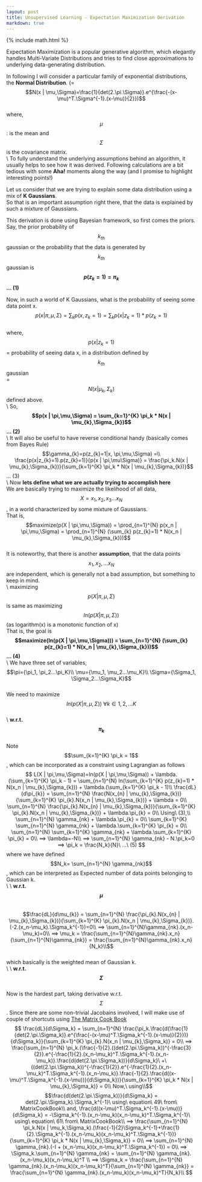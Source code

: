 ```yaml
---
layout: post
title: Unsupervised Learning - Expectation Maximization Derivation
markdown: true
---
```

{% include math.html %}

Expectation Maximization is a popular generative algorithm, which elegantly handles Multi-Variate Distributions and tries to find close approximations to underlying data-generating distribution.  

In following I will consider a particular family of exponential distributions,  
the **Normal Distribution**. (=$$N(x | \mu,\Sigma)=\frac{1}{det(2.\pi.\Sigma)}.e^{\frac{-(x-\mu)^T.\Sigma^{-1}.(x-\mu)}{2}})$$  
where, $$\mu$$: is the mean and $$\Sigma$$ is the covariance matrix.  
\\
To fully understand the underlying assumptions behind an algorithm, it usually helps to see how it was derived. Following calculations are a bit tedious with some **Aha!** moments along the way (and I promise to highlight interesting points!) 

Let us consider that we are trying to explain some data distribution using a mix of **K Gaussians**.  
So that is an important assumption right there, that the data is explained by such a mixture of Gaussians.

This derivation is done using Bayesian framework, so first comes the priors.  
Say, the prior probability of $$k_{th}$$ gaussian or the probability that the data is generated by $$k_{th}$$ gaussian is  
**$$p(z_{k}=1) = \pi_{k}$$ ... (1)**  

Now, in such a world of K Gaussians, what is the probability of seeing some data point x.  
$$p(x | \pi,\mu,\Sigma)=\sum_{k} p(x, z_{k}=1) = \sum_{k} p(x | z_{k}=1) * p(z_{k}=1)$$  
where,  
$$p(x | z_{k}=1)$$ = probability of seeing data x, in a distribution defined by $$k_{th}$$ gaussian  
= $$N(x | \mu_{k},\Sigma_{k})$$ defined above.  
\\
So, **$$p(x | \pi,\mu,\Sigma) = \sum_{k=1}^{K} \pi_k * N(x | \mu_{k},\Sigma_{k})$$ ... (2)**  
\\
It will also be useful to have reverse conditional handy (basically comes from Bayes Rule)  
$$\gamma_{k}=p(z_{k}=1|x, \pi,\mu,\Sigma) =\\
\frac{p(x|z_{k}=1).p(z_{k}=1)}{p(x | \pi,\mu\Sigma)} = \frac{\pi_k.N(x | \mu_{k},\Sigma_{k})}{\sum_{k=1}^{K} \pi_k * N(x | \mu_{k},\Sigma_{k})}$$  ... (3)  
\\
Now **lets define what we are actually trying to accomplish here**  
We are basically trying to maximize the likelihood of all data, $$X={x_1, x_2, x_3...x_N}$$, in a world characterized by some mixture of Gaussians.  
That is,  $$maximize(p(X | \pi,\mu,\Sigma)) = \prod_{n=1}^{N} p(x_n | \pi,\mu,\Sigma) = \prod_{n=1}^{N} (\sum_{k} p(z_{k}=1) * N(x_n | \mu_{k},\Sigma_{k}))$$  
It is noteworthy, that there is another **assumption**, that the data points $${x_1, x_2, ... x_N}$$ are independent, which is generally not a bad assumption, but something to keep in mind.  
\\
maximizing $$p(X | \pi,\mu,\Sigma)$$ is same as maximizing $$ln(p(X | \pi,\mu,\Sigma))$$  (as logarithm(x) is a monotonic function of x)  
That is, the goal is  
**$$maximize(ln(p(X | \pi,\mu,\Sigma))) = \sum_{n=1}^{N}  (\sum_{k} p(z_{k}=1) * N(x_n | \mu_{k},\Sigma_{k}))$$ ... (4)**  
\\
We have three set of variables,  
$$\pi={\pi_1, \pi_2...\pi_K}\\
\mu={\mu_1, \mu_2...\mu_K}\\
\Sigma={\Sigma_1, \Sigma_2...\Sigma_K}$$  
We need to maximize $$ln(p(X | \pi,\mu,\Sigma))\ \forall k\in {1,2,...K}$$  
\\
**w.r.t. $$\pi_k$$**  
Note $$\sum_{k=1}^{K} \pi_k = 1$$, which can be incorporated as a constraint using Lagrangian as follows  
$$
L(X | \pi,\mu,\Sigma)=ln(p(X | \pi,\mu,\Sigma)) + \lambda.(\sum_{k=1}^{K} \pi_k - 1) = \sum_{n=1}^{N}  ln(\sum_{k=1}^{K} p(z_{k}=1) * N(x_n | \mu_{k},\Sigma_{k})) + \lambda.(\sum_{k=1}^{K} \pi_k - 1)\\   
\frac{dL}{d\pi_{k}} = \sum_{n=1}^{N} \frac{N(x_{n} | \mu_{k},\Sigma_{k})}{\sum_{k=1}^{K} \pi_{k}.N(x_n | \mu_{k},\Sigma_{k})} + \lambda = 0\\
\sum_{n=1}^{N} \frac{\pi_{k}.N(x_{n} | \mu_{k},\Sigma_{k})}{\sum_{k=1}^{K} \pi_{k}.N(x_n | \mu_{k},\Sigma_{k})} + \lambda.\pi_{k} = 0\\
Using\ (3),\\
\sum_{n=1}^{N} \gamma_{nk} + \lambda.\pi_{k} = 0\\
\sum_{k=1}^{K} \sum_{n=1}^{N} \gamma_{nk} + \lambda.\sum_{k=1}^{K} \pi_{k} = 0\\
\sum_{n=1}^{N} \sum_{k=1}^{K} \gamma_{nk} + \lambda.\sum_{k=1}^{K} \pi_{k} = 0\\
==> \lambda=-N\\
==> \sum_{n=1}^{N} \gamma_{nk} - N.\pi_k=0
==> \pi_k = \frac{N_k}{N}\ ...\ (5)
$$ where we have defined $$N_k= \sum_{n=1}^{N} \gamma_{nk}$$, which can be interpreted as Expected number of data points belonging to Gaussian k.  
\\
\\
**w.r.t. $$\mu$$**  
$$\frac{dL}{d\mu_{k}} = \sum_{n=1}^{N} \frac{\pi_{k}.N(x_{n} | \mu_{k},\Sigma_{k})}{\sum_{k=1}^{K} \pi_{k}.N(x_n | \mu_{k},\Sigma_{k})}.(-2.(x_n-\mu_k).\Sigma_k^{-1})=0\\
==> \sum_{n=1}^{N}\gamma_{nk}.(x_n-\mu_k)=0\\
==> \mu_k = \frac{\sum_{n=1}^{N}\gamma_{nk}.x_n}{\sum_{n=1}^{N}\gamma_{nk}} = \frac{\sum_{n=1}^{N}\gamma_{nk}.x_n}{N_k}\\$$  
which basically is the weighted mean of Gaussian k.  
\\
\\
**w.r.t. $$\Sigma$$**  
Now is the hardest part, taking derivative w.r.t. $$\Sigma$$. Since there are some non-trivial Jacobains involved, I will make use of couple of shortcuts using [The Matrix Cook Book](http://www2.imm.dtu.dk/pubdb/views/edoc_download.php/3274/pdf/imm3274.pdf)  
$$
\frac{dL}{d\Sigma_k} = \sum_{n=1}^{N} \frac{\pi_k.\frac{d(\frac{1}{det(2.\pi.\Sigma_k)}.e^{\frac{-(x-\mu)^T.\Sigma_k^{-1}.(x-\mu)}{2}})}{d\Sigma_k}}{\sum_{k=1}^{K} \pi_{k}.N(x_n | \mu_{k},\Sigma_k)} = 0\\
==> \frac{\sum_{n=1}^{N} \pi_k.(\frac{-1}{2}.((det(2.\pi.\Sigma_k))^{-\frac{3}{2}}.e^{-\frac{1}{2}.(x_n-\mu_k)^T.\Sigma_k^{-1}.(x_n-\mu_k)}.\frac{d(det(2.\pi.\Sigma_k))}{d\Sigma_k}\ +\ ((det(2.\pi.\Sigma_k))^{-\frac{1}{2}}.e^{-\frac{1}{2}.(x_n-\mu_k)^T.\Sigma_k^{-1}.(x_n-\mu_k)}.\frac{-1}{2}.\frac{d((x-\mu)^T.\Sigma_k^{-1}.(x-\mu))}{d\Sigma_k})}{\sum_{k=1}^{K} \pi_k * N(x | \mu_{k},\Sigma_k)} = 0\\
Now,\ using\\$$
$$\frac{d(det(2.\pi.\Sigma_k))}{d\Sigma_k} = det(2.\pi.\Sigma_k).\Sigma_k^{-1}\ using\ equation\ 49\ from\ MatrixCookBook\\
and, \frac{d((x-\mu)^T.\Sigma_k^{-1}.(x-\mu))}{d\Sigma_k} = -\Sigma_k^{-1}.(x_n-\mu_k)(x_n-\mu_k)^T.\Sigma_k^{-1}\ using\ equation\ 61\ from\ MatrixCookBook\\
==> \frac{\sum_{n=1}^{N} \pi_k.N(x | \mu_k,\Sigma_k).(\frac{-1}{2}\Sigma_k^{-1}+\frac{1}{2}.\Sigma_k^{-1}.(x_n-\mu_k)(x_n-\mu_k)^T.\Sigma_k^{-1})}{\sum_{k=1}^{K} \pi_k * N(x | \mu_{k},\Sigma_k)} = 0\\
==> \sum_{n=1}^{N} \gamma_{nk}.(-I + (x_n-\mu_k)(x_n-\mu_k)^T.\Sigma_k^{-1}) = 0\\
==> \Sigma_k.\sum_{n=1}^{N} \gamma_{nk} = \sum_{n=1}^{N} \gamma_{nk}.(x_n-\mu_k)(x_n-\mu_k)^T \\
==> \Sigma_k = \frac{\sum_{n=1}^{N} \gamma_{nk}.(x_n-\mu_k)(x_n-\mu_k)^T}{\sum_{n=1}^{N} \gamma_{nk}} =  \frac{\sum_{n=1}^{N} \gamma_{nk}.(x_n-\mu_k)(x_n-\mu_k)^T}{N_k}\\
$$
